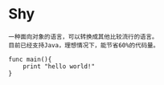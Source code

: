 # Shy
    一种面向对象的语言，可以转换成其他比较流行的语言。
    目前已经支持Java，理想情况下，能节省60%的代码量。

```
func main(){
    print "hello world!"
}
```



